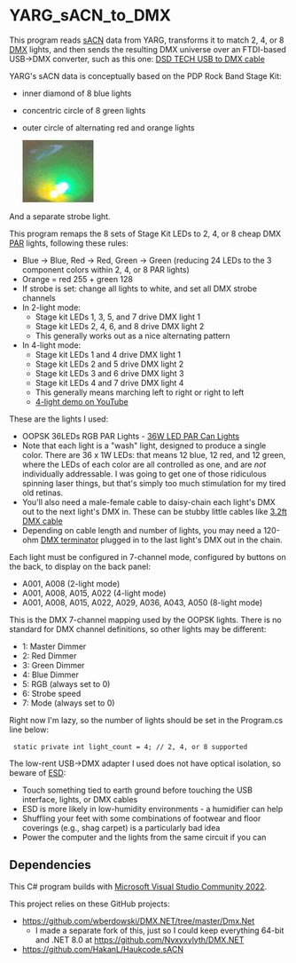 # YARG_sACN_to_DMX

This program reads [sACN](https://store.chipkin.com/articles/streaming-architecture-for-control-networks-sacn) data from YARG,
transforms it to match 2, 4, or 8 [DMX](https://en.wikipedia.org/wiki/DMX512) lights,
and then sends the resulting DMX universe
over an FTDI-based USB->DMX converter, such as this one: [DSD TECH USB to DMX cable](https://www.amazon.com/gp/product/B07WV6P5W6)

YARG's sACN data is conceptually based on the PDP Rock Band Stage Kit:
- inner diamond of 8 blue lights
- concentric circle of 8 green lights
- outer circle of alternating red and orange lights

    ![](https://github.com/Nyxyxylyth/YARG_sACN_to_DMX/blob/master/stagekit.gif)

And a separate strobe light.

This program remaps the 8 sets of Stage Kit LEDs to 2, 4, or 8 cheap DMX [PAR](https://hyliteledlighting.com/2020/05/12/br-vs-par-bulbs/) lights, following these rules:
- Blue -> Blue, Red -> Red, Green -> Green (reducing 24 LEDs to the 3 component colors within 2, 4, or 8 PAR lights)
- Orange = red 255 + green 128
- If strobe is set: change all lights to white, and set all DMX strobe channels
- In 2-light mode:
  - Stage kit LEDs 1, 3, 5, and 7 drive DMX light 1
  - Stage kit LEDs 2, 4, 6, and 8 drive DMX light 2
  - This generally works out as a nice alternating pattern
- In 4-light mode:
  - Stage kit LEDs 1 and 4 drive DMX light 1
  - Stage kit LEDs 2 and 5 drive DMX light 2
  - Stage kit LEDs 3 and 6 drive DMX light 3
  - Stage kit LEDs 4 and 7 drive DMX light 4
  - This generally means marching left to right or right to left
  - [4-light demo on YouTube](https://www.youtube.com/watch?v=yCDondbEzHc)

These are the lights I used:
- OOPSK 36LEDs RGB PAR Lights - [36W LED PAR Can Lights](https://www.amazon.com/gp/product/B0CJLD5QXY)
- Note that each light is a "wash" light, designed to produce a single color.  There are 36 x 1W LEDs: that means 12 blue, 12 red, and 12 green, where the LEDs of each color are all controlled as one, and are *not* individually addressable. I was going to get one of those ridiculous spinning laser things, but that's simply too much stimulation for my tired old retinas.
- You'll also need a male-female cable to daisy-chain each light's DMX out to the next light's DMX in.  These can be stubby little cables like [3.2ft DMX cable](https://www.amazon.com/gp/product/B07D4FMQK4)
- Depending on cable length and number of lights, you may need a 120-ohm [DMX terminator](https://www.amazon.com/gp/product/B000PO1H94) plugged in to the last light's DMX out in the chain.

Each light must be configured in 7-channel mode, configured by buttons on the back, to display on the back panel:
- A001, A008 (2-light mode)
- A001, A008, A015, A022 (4-light mode)
- A001, A008, A015, A022, A029, A036, A043, A050 (8-light mode)

This is the DMX 7-channel mapping used by the OOPSK lights.  There is no standard for DMX channel definitions, so other lights may be different:
- 1: Master Dimmer
- 2: Red Dimmer
- 3: Green Dimmer
- 4: Blue Dimmer
- 5: RGB (always set to 0)
- 6: Strobe speed
- 7: Mode (always set to 0)

Right now I'm lazy, so the number of lights should be set in the Program.cs line below:
 ```
  static private int light_count = 4; // 2, 4, or 8 supported
```

The low-rent USB->DMX adapter I used does not have optical isolation, so beware of [ESD](https://en.wikipedia.org/wiki/Electrostatic_discharge):
- Touch something tied to earth ground before touching the USB interface, lights, or DMX cables
- ESD is more likely in low-humidity environments - a humidifier can help
- Shuffling your feet with some combinations of footwear and floor coverings (e.g., shag carpet) is a particularly bad idea
- Power the computer and the lights from the same circuit if you can

## Dependencies

This C# program builds with [Microsoft Visual Studio Community 2022](https://visualstudio.microsoft.com/downloads/).

This project relies on these GitHub projects:
- https://github.com/wberdowski/DMX.NET/tree/master/Dmx.Net
  - I made a separate fork of this, just so I could keep everything 64-bit and .NET 8.0 at https://github.com/Nyxyxylyth/DMX.NET
- https://github.com/HakanL/Haukcode.sACN

